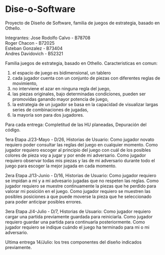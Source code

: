 # Dise-o-Software
Proyecto de Diseño de Software, familia de juegos de estrategia, basado en Othello.

Integrantes:
Jose Rodolfo Calvo - B78708  
Roger Chacon - B72025  
Esteban Gonzalez - B73404   
Andres Davidovich - B52321  


Familia juegos de estrategia, basado en Othello.
Caracteristicas en comun:
1. el espacio de juego es bidimensional, un tablero
2. cada jugador cuenta con un conjunto de piezas con diferentes reglas de movimiento,
3. no interviene el azar en ninguna regla del juego,
4. las piezas originales, bajo determinadas condiciones, pueden ser promovidas ganando mayor
potencia de juego,
5. la estrategia de un jugador se basa en la capacidad de visualizar largas series de combinaciones
de jugadas,
6. la mayoría son para dos jugadores.

Para cada entrega: Completitud de las HU planeadas, Depuración del código.

1era Etapa J/23-Mayo - D/26, Historias de Usuario:
Como jugador novato requiero poder consultar las reglas del juego en cualquier
momento.
Como jugador requiero escoger al principio del juego con cuál de los posibles colores de
pieza voy a jugar y por ende mi adversario.
Como jugador requiero observar todas mis piezas y las de mi adversario durante todo el 
juego para escoger la mejor jugada en cada momento.

2era Etapa J/13-Junio - D/16, Historias de Usuario:
Como jugador requiero se impidan a mi y a mi advesario jugadas que no respeten las 
reglas.
Como jugador requiero se muestre continuamente la piezas que he perdido para valorar 
mi posición en el juego.
Como jugador requiero se muestren las posibles posiciones a que puede moverse la pieza 
que he seleccionado para poder anticipar posibles errores.

3era Etapa J/4-Julio - D/7, Historias de Usuario:
Como jugador requiero cargar una partida previamente guardada para reiniciarla.
Como jugador requiero guardar una partida para continuarla posteriormente.
Como jugador requiero se indique cuándo el juego ha terminado para mi o mi adversario.

Ultima entrega 14/Julio: los tres componentes del diseño indicados previamente.
